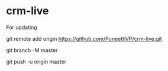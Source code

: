 # crm-live



For updating

git remote add origin https://github.com/PuneethVP/crm-live.git

git branch -M master

git push -u origin master
